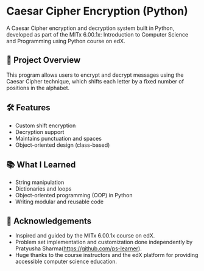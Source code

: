 # Caesar Cipher Encryption (Python)

A Caesar Cipher encryption and decryption system built in Python, developed as part of the MITx 6.00.1x: Introduction to Computer Science and Programming using Python course on edX.

## 🔐 Project Overview

This program allows users to encrypt and decrypt messages using the Caesar Cipher technique, which shifts each letter by a fixed number of positions in the alphabet.

## 🛠️ Features

- Custom shift encryption
- Decryption support
- Maintains punctuation and spaces
- Object-oriented design (class-based)

## 📚 What I Learned

- String manipulation
- Dictionaries and loops
- Object-oriented programming (OOP) in Python
- Writing modular and reusable code

## 🙌 Acknowledgements

- Inspired and guided by the MITx 6.00.1x course on edX.
- Problem set implementation and customization done independently by Pratyusha Sharma(https://github.com/ps-learner).
- Huge thanks to the course instructors and the edX platform for providing accessible computer science education.
